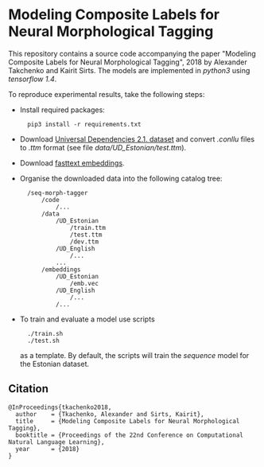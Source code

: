 # Modeling Composite Labels for Neural Morphological Tagging

This repository contains a source code accompanying the paper
"Modeling Composite Labels for Neural Morphological Tagging", 2018
by Alexander Takchenko and Kairit Sirts.
The models are implemented in *python3* using *tensorflow 1.4*.

To reproduce experimental results, take the following steps:

* Install required packages:

        pip3 install -r requirements.txt

* Download [Universal Dependencies 2.1. dataset](https://lindat.mff.cuni.cz/repository/xmlui/handle/11234/1-2515) and 
  convert *.conllu* files to *.ttm* format (see file *data/UD_Estonian/test.ttm*).
* Download [fasttext embeddings](https://github.com/facebookresearch/fastText/blob/master/pretrained-vectors.md).
* Organise the downloaded data into the following catalog tree:

        /seq-morph-tagger
            /code
                /...
            /data
                /UD_Estonian
                    /train.ttm
                    /test.ttm
                    /dev.ttm
                /UD_English
                    /...
                ...
            /embeddings
                /UD_Estonian
                    /emb.vec
                /UD_English
                    /...
                /...

* To train and evaluate a model use scripts
    
        ./train.sh
        ./test.sh

    as a template. By default, the scripts will train the *sequence* model for the Estonian dataset.


## Citation

    @InProceedings{tkachenko2018,
      author    = {Tkachenko, Alexander and Sirts, Kairit},
      title     = {Modeling Composite Labels for Neural Morphological Tagging},
      booktitle = {Proceedings of the 22nd Conference on Computational Natural Language Learning},
      year      = {2018}
    }
